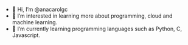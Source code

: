 - 👋 Hi, I’m @anacarolgc
- 👀 I’m interested in learning more about programming, cloud and machine learning.
- 🌱 I’m currently learning programming languages ​​such as Python, C, Javascript. 

<!---
anacarolgc/anacarolgc is a ✨ special ✨ repository because its `README.md` (this file) appears on your GitHub profile.
You can click the Preview link to take a look at your changes.
--->
